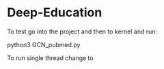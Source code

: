 # Deep-Education


To test go into the project and then to kernel and run:

python3 GCN_pubmed.py

To run single thread change     to     
